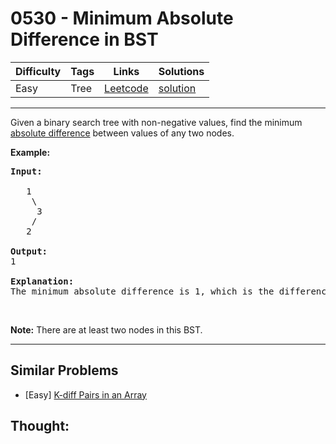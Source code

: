 # 0530 - Minimum Absolute Difference in BST

Difficulty  | Tags | Links | Solutions
----------- | ---- | ----- | -----
Easy | Tree | [Leetcode](https://leetcode.com/problems/minimum-absolute-difference-in-bst) | [solution](https://leetcode.com/problems/minimum-absolute-difference-in-bst/solution/)


-----------

<p>Given a binary search tree with non-negative values, find the minimum <a href="https://en.wikipedia.org/wiki/Absolute_difference">absolute difference</a> between values of any two nodes.</p>

<p><b>Example:</b></p>

<pre>
<b>Input:</b>

   1
    \
     3
    /
   2

<b>Output:</b>
1

<b>Explanation:</b>
The minimum absolute difference is 1, which is the difference between 2 and 1 (or between 2 and 3).
</pre>

<p>&nbsp;</p>

<p><b>Note:</b> There are at least two nodes in this BST.</p>

-----------


## Similar Problems

- [Easy] [K-diff Pairs in an Array](k-diff-pairs-in-an-array)




## Thought:

